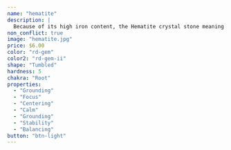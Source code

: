 ```yaml
---
name: "hematite"
description: |
  Because of its high iron content, the Hematite crystal stone meaning is associated with the ancient Greeks who used powdered Hematite to make a red pigment. Because of its intense blood-like shade when mixed with water, the Greeks named it 'haima,' the Latin word for blood. This mysterious stone with a silvery sheen is linked with the silver color ray, the shaded moonlight that mesmerizes with its bright and clear iridescence.
non_conflict: true
image: "hematite.jpg"
price: $6.00
color: "rd-gem"
color2: "rd-gem-ii"
shape: "Tumbled"
hardness: 5
chakra: "Root"
properties:
  - "Grounding"
  - "Focus"
  - "Centering"
  - "Calm"
  - "Grounding"
  - "Stability"
  - "Balancing"
button: "btn-light"
---
```

